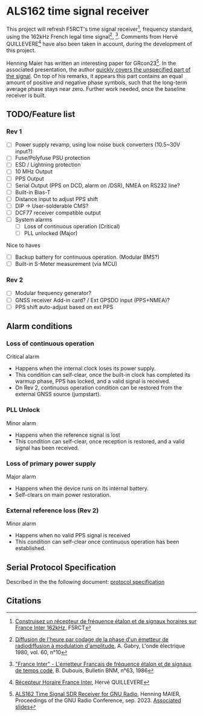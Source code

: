 # ALS162 time signal receiver

This project will refresh F5RCT's time signal receiver[^1], frequency standard, using the 162kHz French legal time signal[^3], [^4].
Comments from Hervé QUILLEVERE[^2] have also been taken in account, during the development of this project.

Henning Maier has written an interesting paper for GRcon23[^5]. In the associated presentation, the author [quickly covers the unspecified part of the signal](https://www.youtube.com/watch?v=tjkMXNVhhnU&t=126). On top of his remarks, it appears this part contains an equal amount of positive and negative phase symbols, such that the long-term average phase stays near zero. Further work needed, once the baseline receiver is built.

## TODO/Feature list
### Rev 1
  - [ ] Power supply revamp, using low noise buck converters (10.5~30V input?)
  - [ ] Fuse/Polyfuse PSU protection
  - [ ] ESD / Lightning protection
  - [ ] 10 MHz Output
  - [ ] PPS Output
  - [ ] Serial Output (PPS on DCD, alarm on /DSR), NMEA on RS232 line?
  - [ ] Built-in Bias-T
  - [ ] Distance input to adjust PPS shift
  - [ ] DIP -> User-solderable CMS?
  - [ ] DCF77 receiver compatible output
  - [ ] System alarms
    - [ ] Loss of continuous operation (Critical)
    - [ ] PLL unlocked (Major)

Nice to haves
  - [ ] Backup battery for continuous operation. (Modular BMS?)
  - [ ] Built-in S-Meter measurement (via MCU) 

### Rev 2
  - [ ] Modular frequency generator?
  - [ ] GNSS receiver Add-in card? / Ext GPSDO input (PPS+NMEA)?
  - [ ] PPS shift auto-adjust based on ext PPS

## Alarm conditions
### Loss of continuous operation
Critical alarm
  - Happens when the internal clock loses its power supply.
  - This condition can self-clear, once the built-in clock has completed its warmup phase, PPS has locked, and a valid signal is received.
  - On Rev 2, continuous operation condition can be restored from the external GNSS source (jumpstart).

### PLL Unlock
Minor alarm
  - Happens when the reference signal is lost
  - This condition can self-clear, once reception is restored, and a valid signal has been received.

### Loss of primary power supply
Major alarm
  - Happens when the device runs on its internal battery.
  - Self-clears on main power restoration.

### External reference loss (Rev 2)
Minor alarm
  - Happens when no valid PPS signal is received
  - This condition can self-clear once continuous operation has been established.

## Serial Protocol Specification

Described in the the following document: [protocol specification](doc/proto.md)

## Citations
[^1]: [Construisez un récepteur de fréquence étalon et de signaux horaires sur France Inter 162kHz](doc/200103_signal_horaire_france_inter.pdf), F5RCT
[^2]: [Récepteur Horaire France Inter](https://www.rvq.fr/tech/fi.php), Hervé QUILLEVERE
[^3]: [Diffusion de l'heure par codage de la phase d'un émetteur de radiodiffusion à modulation d'amplitude](doc/l_onde_electrique_vol60_n10_1980.pdf), A. Gabry, L'onde électrique 1980, vol. 60, n°10
[^4]: ["France Inter" - L'émetteur Français de fréquence étalon et de signaux de temps codé](doc/bulletin_bnm_no63-64_p120_1986.pdf), B. Dubouis, Bulletin BNM, n°63, 1986
[^5]: [ALS162 Time Signal SDR Receiver for GNU Radio](https://pubs.gnuradio.org/index.php/grcon/article/view/134), Henning MAIER, Proceedings of the GNU Radio Conference, sep. 2023. [Associated slides](https://events.gnuradio.org/event/21/contributions/415/attachments/139/320/ALS162_slides_henningM1r.pdf)
